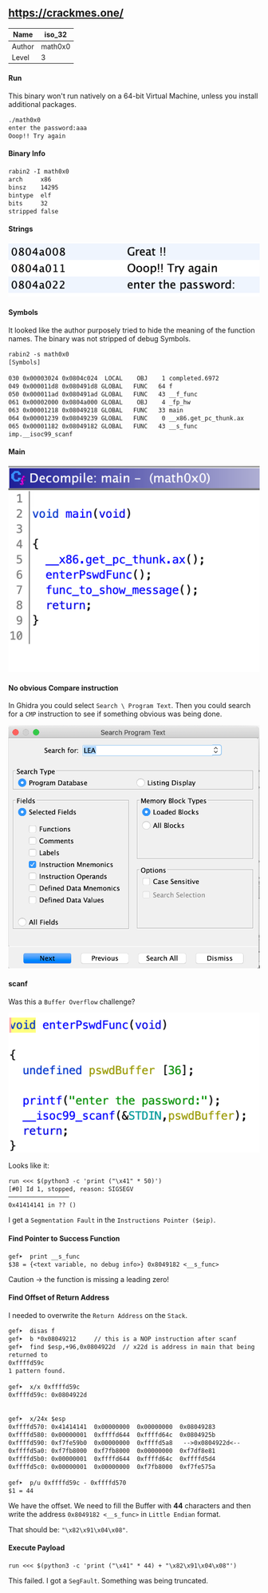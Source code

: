 ## https://crackmes.one/

Name | iso_32
--|--
Author  | math0x0
Level  |  3

#### Run
This binary won't run natively on a 64-bit Virtual Machine, unless you install additional packages.
```
./math0x0
enter the password:aaa
Ooop!! Try again
```
#### Binary Info
```
rabin2 -I math0x0
arch     x86
binsz    14295
bintype  elf
bits     32
stripped false
```
#### Strings
![strings_math0x0](/images/2020/03/strings-math0x0.png)
#### Symbols
It looked like the author purposely tried to hide the meaning of the function names.  The binary was not stripped of debug Symbols.
```
rabin2 -s math0x0
[Symbols]

030 0x00003024 0x0804c024  LOCAL    OBJ    1 completed.6972
049 0x000011d8 0x080491d8 GLOBAL   FUNC   64 f
050 0x000011ad 0x080491ad GLOBAL   FUNC   43 __f_func
061 0x00002000 0x0804a000 GLOBAL    OBJ    4 _fp_hw
063 0x00001218 0x08049218 GLOBAL   FUNC   33 main
064 0x00001239 0x08049239 GLOBAL   FUNC    0 __x86.get_pc_thunk.ax
065 0x00001182 0x08049182 GLOBAL   FUNC   43 __s_func
imp.__isoc99_scanf
```
#### Main
![main_cleaned_up_math0x0](/images/2020/03/main-cleaned-up-math0x0.png)

#### No obvious Compare instruction
In Ghidra you could select `Search \ Program Text`. Then you could search for a `CMP` instruction to see if something obvious was being done.


![search_mnemonic](/images/2020/03/search-mnemonic.png)

#### scanf
Was this a `Buffer Overflow` challenge?  

![scanf_buffer_math0x0](/images/2020/03/scanf-buffer-math0x0.png)

Looks like it:
```
run <<< $(python3 -c 'print ("\x41" * 50)')
[#0] Id 1, stopped, reason: SIGSEGV
─────────────────
0x41414141 in ?? ()
```
I get a `Segmentation Fault` in the `Instructions Pointer ($eip)`.

#### Find Pointer to Success Function
```
gef➤  print __s_func
$38 = {<text variable, no debug info>} 0x8049182 <__s_func>
```
Caution -> the function is missing a leading zero!

#### Find Offset of Return Address
I needed to overwrite the `Return Address` on the `Stack`.
```
gef➤  disas f
gef➤  b *0x08049212		// this is a NOP instruction after scanf
gef➤  find $esp,+96,0x0804922d	// x22d is address in main that being returned to
0xffffd59c
1 pattern found.

gef➤  x/x 0xffffd59c
0xffffd59c:	0x0804922d


gef➤  x/24x $esp
0xffffd570:	0x41414141	0x00000000	0x00000000	0x08049283
0xffffd580:	0x00000001	0xffffd644	0xffffd64c	0x0804925b
0xffffd590:	0xf7fe59b0	0x00000000	0xffffd5a8   -->0x0804922d<--
0xffffd5a0:	0xf7fb8000	0xf7fb8000	0x00000000	0xf7df8e81
0xffffd5b0:	0x00000001	0xffffd644	0xffffd64c	0xffffd5d4
0xffffd5c0:	0x00000001	0x00000000	0xf7fb8000	0xf7fe575a

gef➤  p/u 0xffffd59c - 0xffffd570
$1 = 44
```
We have the offset.  We need to fill the Buffer with **44** characters and then write the address `0x8049182 <__s_func>` in `Little Endian` format.

That should be: `"\x82\x91\x04\x08"`.

#### Execute Payload
```
run <<< $(python3 -c 'print ("\x41" * 44) + "\x82\x91\x04\x08"')
```
This failed.  I got a `SegFault`. Something was being truncated.
